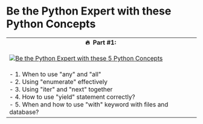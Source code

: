 # Be the Python Expert with these Python Concepts #

<table class="table table-striped table-bordered table-vcenter">
    <tr>
        <td align="center"><b>🔥&nbsp; Part #1:&nbsp; </b></td>
    </tr>
    <tr>
        <td>
                
[![Be the Python Expert with these 5 Python Concepts](https://img.youtube.com/vi/b6nSMJkz7C0/0.jpg)](https://www.youtube.com/watch?v=b6nSMJkz7C0)
      </td>
  </tr>
   <tr>
     <td>
        - 1. When to use "any" and "all"<br/>
        - 2. Using "enumerate" effectively <br/>
        - 3. Using "iter" and "next" together <br/>
        - 4. How to use "yield" statement correctly? <br/>
        - 5. When and how to use "with" keyword with files and database?<br/>
     </td>
  </tr>
</table>

